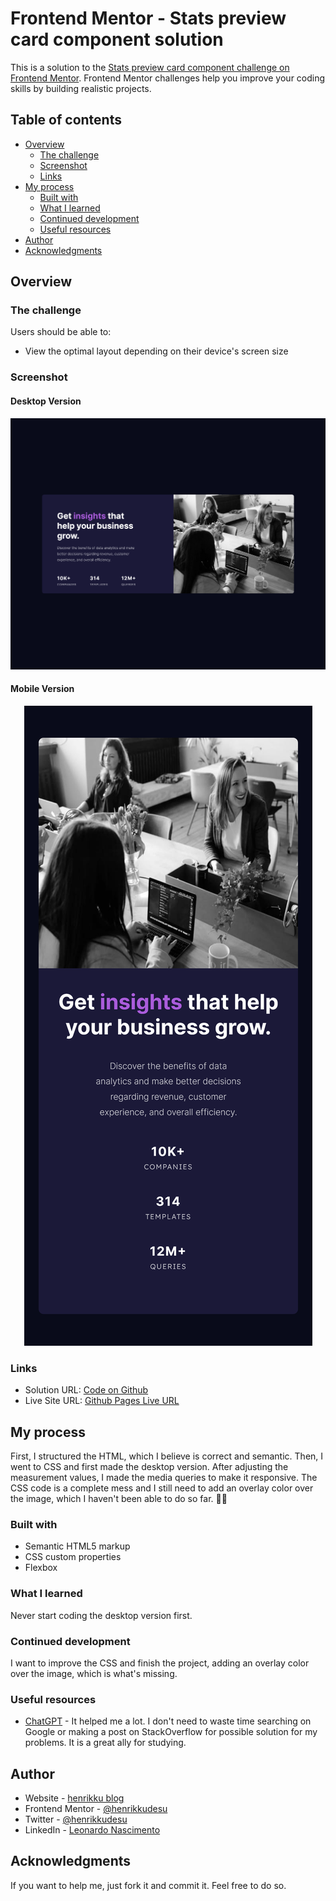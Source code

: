 # Frontend Mentor - Stats preview card component solution

This is a solution to the [Stats preview card component challenge on Frontend Mentor](https://www.frontendmentor.io/challenges/stats-preview-card-component-8JqbgoU62). Frontend Mentor challenges help you improve your coding skills by building realistic projects. 

## Table of contents

- [Overview](#overview)
  - [The challenge](#the-challenge)
  - [Screenshot](#screenshot)
  - [Links](#links)
- [My process](#my-process)
  - [Built with](#built-with)
  - [What I learned](#what-i-learned)
  - [Continued development](#continued-development)
  - [Useful resources](#useful-resources)
- [Author](#author)
- [Acknowledgments](#acknowledgments)

## Overview

### The challenge

Users should be able to:

- View the optimal layout depending on their device's screen size

### Screenshot

#### Desktop Version
<p align="center"><img src="./screenshots/desktop-ver.png"></p>

#### Mobile Version
<p align="center"><img src="./screenshots/mobile-ver.png"></p>


### Links

- Solution URL: [Code on Github](https://your-solution-url.com)
- Live Site URL: [Github Pages Live URL](https://your-live-site-url.com)

## My process
First, I structured the HTML, which I believe is correct and semantic. Then, I went to CSS and first made the desktop version. After adjusting the measurement values, I made the media queries to make it responsive. The CSS code is a complete mess and I still need to add an overlay color over the image, which I haven't been able to do so far. 🤷‍♂️

### Built with

- Semantic HTML5 markup
- CSS custom properties
- Flexbox


### What I learned

Never start coding the desktop version first.

### Continued development

I want to improve the CSS and finish the project, adding an overlay color over the image, which is what's missing. 

### Useful resources

- [ChatGPT](https://chat.openai.com) - It helped me a lot. I don't need to waste time searching on Google or making a post on StackOverflow for possible solution for my problems. It is a great ally for studying. 

## Author

- Website - [henrikku blog](https://henrikkudesu.github.io/)
- Frontend Mentor - [@henrikkudesu](https://www.frontendmentor.io/profile/henrikkudesu)
- Twitter - [@henrikkudesu](https://twitter.com/henrikkudesu)
- LinkedIn - [Leonardo Nascimento](https://www.linkedin.com/in/leonardo-henrikku/)

## Acknowledgments

If you want to help me, just fork it and commit it. Feel free to do so.


